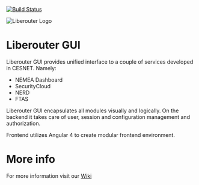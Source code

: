 [![Build Status](https://travis-ci.org/CESNET/liberouter-gui.svg?branch=master)](https://travis-ci.org/CESNET/liberouter-gui)

![Liberouter Logo](http://dmon100.liberouter.org/img/lr_logo_2.png "Liberouter logo")

# Liberouter GUI

Liberouter GUI provides unified interface to a couple of services developed in CESNET. Namely:
* NEMEA Dashboard
* SecurityCloud
* NERD
* FTAS

Liberouter GUI encapsulates all modules visually and logically. On the backend it takes care of user, session and configuration management and authorization.

Frontend utilizes Angular 4 to create modular frontend environment.

# More info
For more information visit our [Wiki](https://github.com/CESNET/liberouter-gui/wiki)

